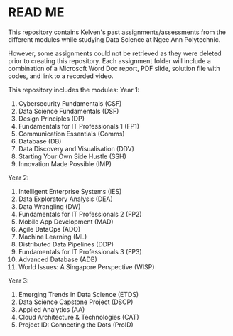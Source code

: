 # READ ME

This repository contains Kelven's past assignments/assessments from the different modules while studying Data Science at Ngee Ann Polytechnic.

However, some assignments could not be retrieved as they were deleted prior to creating this repository. Each assignment folder will include a combination of a Microsoft Word Doc report, PDF slide, solution file with codes, and link to a recorded video.

This repository includes the modules: 
Year 1:
1. Cybersecurity Fundamentals (CSF)
2. Data Science Fundamentals (DSF)
3. Design Principles (DP)
4. Fundamentals for IT Professionals 1 (FP1)
5. Communication Essentials (Comms)
6. Database (DB)
7. Data Discovery and Visualisation (DDV)
8. Starting Your Own Side Hustle (SSH)
9. Innovation Made Possible (IMP)

Year 2:
1. Intelligent Enterprise Systems (IES) 
2. Data Exploratory Analysis (DEA)
3. Data Wrangling (DW)
4. Fundamentals for IT Professionals 2 (FP2) 
5. Mobile App Development (MAD)
6. Agile DataOps (ADO)
7. Machine Learning (ML)
8. Distributed Data Pipelines (DDP)
9. Fundamentals for IT Professionals 3 (FP3)
10. Advanced Database (ADB)
11. World Issues: A Singapore Perspective (WISP)

Year 3:
1. Emerging Trends in Data Science (ETDS)
2. Data Science Capstone Project (DSCP)
3. Applied Analytics (AA)
4. Cloud Architecture & Technologies (CAT)
5. Project ID: Connecting the Dots (ProID)

